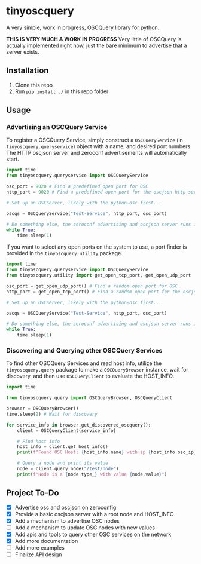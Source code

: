 # tinyoscquery

A very simple, work in progress, OSCQuery library for python.

**THIS IS VERY MUCH A WORK IN PROGRESS** Very little of OSCQuery is actually implemented right now, just the bare minimum to advertise that a server exists.

## Installation

1. Clone this repo
2. Run `pip install ./` in this repo folder

## Usage

### Advertising an OSCQuery Service

To register a OSCQuery Service, simply construct a `OSCQueryService` (in `tinyoscquery.queryservice`) object with a name, and desired port numbers. The HTTP oscjson server and zeroconf advertisements will automatically start.

```Python
import time
from tinyoscquery.queryservice import OSCQueryService

osc_port = 9020 # Find a predefined open port for OSC
http_port = 9020 # Find a predefined open port for the oscjson http server -- can be the same port as osc

# Set up an OSCServer, likely with the python-osc first...

oscqs = OSCQueryService("Test-Service", http_port, osc_port)

# Do something else, the zeroconf advertising and oscjson server runs in the background
while True:
    time.sleep(1)

```

If you want to select any open ports on the system to use, a port finder is provided in the `tinyoscquery.utility` package.

```Python
import time
from tinyoscquery.queryservice import OSCQueryService
from tinyoscquery.utility import get_open_tcp_port, get_open_udp_port

osc_port = get_open_udp_port() # Find a random open port for OSC
http_port = get_open_tcp_port() # Find a random open port for the oscjson http server -- can be the same port as osc

# Set up an OSCServer, likely with the python-osc first...

oscqs = OSCQueryService("Test-Service", http_port, osc_port)

# Do something else, the zeroconf advertising and oscjson server runs in the background
while True:
    time.sleep(1)

```

### Discovering and Querying other OSCQuery Services

To find other OSCQuery Services and read host info, utilize the `tinyoscquery.query` package to make a `OSCQueryBrowser` instance, wait for discovery, and then use `OSCQueryClient` to evaluate the HOST_INFO.

```python
import time

from tinyoscquery.query import OSCQueryBrowser, OSCQueryClient

browser = OSCQueryBrowser()
time.sleep(2) # Wait for discovery

for service_info in browser.get_discovered_oscquery():
    client = OSCQueryClient(service_info)

    # Find host info
    host_info = client.get_host_info()
    print(f"Found OSC Host: {host_info.name} with ip {host_info.osc_ip}:{host_info.osc_port}")

    # Query a node and print its value
    node = client.query_node("/test/node")
    print(f"Node is a {node.type_} with value {node.value}")

```

## Project To-Do

- [x] Advertise osc and oscjson on zeroconfig
- [x] Provide a basic oscjson server with a root node and HOST_INFO
- [X] Add a mechanism to advertise OSC nodes
- [ ] Add a mechanism to update OSC nodes with new values
- [X] Add apis and tools to query other OSC services on the network
- [X] Add more documentation
- [ ] Add more examples
- [ ] Finalize API design
